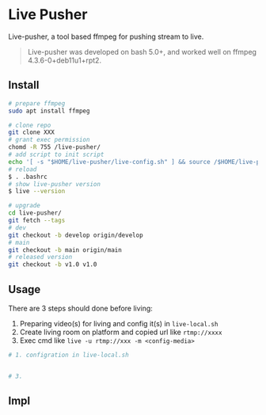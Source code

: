 # Live Pusher

Live-pusher, a tool based ffmpeg for pushing stream to live.

> Live-pusher was developed on bash 5.0+, and worked well on ffmpeg 4.3.6-0+deb11u1+rpt2.

## Install

```bash
# prepare ffmpeg 
sudo apt install ffmpeg

# clone repo
git clone XXX 
# grant exec permission
chomd -R 755 /live-pusher/
# add script to init script
echo '[ -s "$HOME/live-pusher/live-config.sh" ] && source /$HOME/live-pusher/live-config.sh' >~/.bashrc
# reload
$ . .bashrc
# show live-pusher version
$ live --version

# upgrade
cd live-pusher/
git fetch --tags
# dev
git checkout -b develop origin/develop
# main
git checkout -b main origin/main
# released version
git checkout -b v1.0 v1.0
```

## Usage

There are 3 steps should done before living:

1. Preparing video(s) for living and config it(s) in `live-local.sh`
2. Create living room on platform and copied url like `rtmp://xxxx`
3. Exec cmd like `live -u rtmp://xxx -m <config-media>`


```bash
# 1. configration in live-local.sh


# 3. 
```


## Impl


